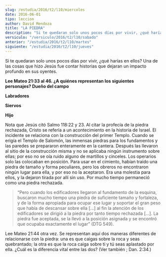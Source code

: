 ```yaml
---
slug: /estudia/2016/t2/l10/miercoles
date: 2016-06-01
tipo: leccion
author: David Mendoza
title: "LA PIEDRA"
description: "Si te quedaran solo unos pocos días por vivir, ¿qué harías en ellos? Una de  las cosas que hizo Jesús fue contar historias que dejaran un impacto profundo  en sus oyentes."
versiculo: "/versiculo/2016/t2/l10/sabado"
anterior: "/estudia/2016/t2/l10/martes"
siguiente: "/estudia/2016/t2/l10/jueves"
---
```


Si te quedaran solo unos pocos días por vivir, ¿qué harías en ellos? Una de las cosas que hizo Jesús fue contar historias que dejaran un impacto profundo en sus oyentes.

**Lee Mateo 21:33 al 46. ¿A quiénes representan los siguientes personajes? Dueño del campo**

**Labradores**

**Siervos**

**Hijo**

Nota que Jesús citó Salmo 118:22 y 23. Al citar la profecía de la piedra rechazada, Cristo se refería a un acontecimiento en la historia de Israel. El incidente se relaciona con la construcción del primer Templo. Cuando se erigía el Templo de Salomón, las inmensas piedras para los fundamentos y las paredes se prepararon enteramente en la cantera. Después las llevaron al sitio de la construcción misma y no se aplicaba ningún instrumento sobre ellas; por eso no se oía ruido alguno de martillos y cinceles. Los operarios solo las colocaban en posición. Para usar en el cimiento, habían traído una piedra de tamaño y forma peculiares, pero los obreros no encontraron ningún lugar para ella, y por eso no la aceptaron. Era una molestia para ellos, y la dejaron tirada por allí sin uso. Por mucho tiempo permaneció como una piedra rechazada.

> “Pero cuando los edificadores llegaron al fundamento de la esquina, buscaron mucho tiempo una piedra de suficiente tamaño y fortaleza, y de la forma apropiada para ocupar ese lugar y soportar el gran peso que había de descansar sobre ella [...] al fin la atención de los edificadores se dirigió a la piedra por tanto tiempo rechazada [...]. La piedra fue aceptada, se la llevó a la posición asignada y se encontró que ocupaba exactamente el lugar” (DTG 549).

Lee Mateo 21:44 otra vez. Se representan aquí dos maneras diferentes de relacionarse con la piedra: una es que caigas sobre la roca y seas quebrantado; la otra es que la roca caiga sobre ti y tú seas aplastado por ella. ¿Cuál es la diferencia vital entre las dos? (Ver también ; Dan. 2:34.)
